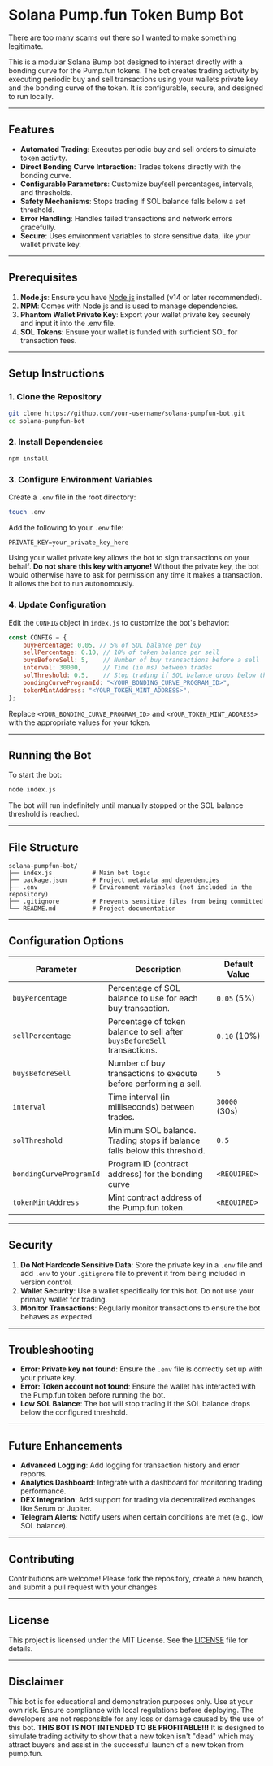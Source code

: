 # Solana Pump.fun Token Bump Bot

There are too many scams out there so I wanted to make something legitimate. 

This is a modular Solana Bump bot designed to interact directly with a bonding curve for the Pump.fun tokens. The bot creates trading activity by executing periodic buy and sell transactions using your wallets private key and the bonding curve of the token. It is configurable, secure, and designed to run locally.

---

## Features

- **Automated Trading**: Executes periodic buy and sell orders to simulate token activity.
- **Direct Bonding Curve Interaction**: Trades tokens directly with the bonding curve.
- **Configurable Parameters**: Customize buy/sell percentages, intervals, and thresholds.
- **Safety Mechanisms**: Stops trading if SOL balance falls below a set threshold.
- **Error Handling**: Handles failed transactions and network errors gracefully.
- **Secure**: Uses environment variables to store sensitive data, like your wallet private key.

---

## Prerequisites

1. **Node.js**: Ensure you have [Node.js](https://nodejs.org/) installed (v14 or later recommended).
2. **NPM**: Comes with Node.js and is used to manage dependencies.
3. **Phantom Wallet Private Key**: Export your wallet private key securely and input it into the .env file.
4. **SOL Tokens**: Ensure your wallet is funded with sufficient SOL for transaction fees.

---

## Setup Instructions

### 1. Clone the Repository
```bash
git clone https://github.com/your-username/solana-pumpfun-bot.git
cd solana-pumpfun-bot
```

### 2. Install Dependencies
```bash
npm install
```

### 3. Configure Environment Variables
Create a `.env` file in the root directory:
```bash
touch .env
```
Add the following to your `.env` file:
```env
PRIVATE_KEY=your_private_key_here
```
Using your wallet private key allows the bot to sign transactions on your behalf. **Do not share this key with anyone!**
Without the private key, the bot would otherwise have to ask for permission any time it makes a transaction. It allows the bot to run autonomously.

### 4. Update Configuration
Edit the `CONFIG` object in `index.js` to customize the bot's behavior:
```javascript
const CONFIG = {
    buyPercentage: 0.05, // 5% of SOL balance per buy
    sellPercentage: 0.10, // 10% of token balance per sell
    buysBeforeSell: 5,    // Number of buy transactions before a sell
    interval: 30000,      // Time (in ms) between trades
    solThreshold: 0.5,    // Stop trading if SOL balance drops below this threshold
    bondingCurveProgramId: "<YOUR_BONDING_CURVE_PROGRAM_ID>",
    tokenMintAddress: "<YOUR_TOKEN_MINT_ADDRESS>",
};
```

Replace `<YOUR_BONDING_CURVE_PROGRAM_ID>` and `<YOUR_TOKEN_MINT_ADDRESS>` with the appropriate values for your token.

---

## Running the Bot

To start the bot:
```bash
node index.js
```

The bot will run indefinitely until manually stopped or the SOL balance threshold is reached.

---

## File Structure

```plaintext
solana-pumpfun-bot/
├── index.js           # Main bot logic
├── package.json       # Project metadata and dependencies
├── .env               # Environment variables (not included in the repository)
├── .gitignore         # Prevents sensitive files from being committed
└── README.md          # Project documentation
```

---

## Configuration Options

| Parameter               | Description                                                                                  | Default Value |
|-------------------------|----------------------------------------------------------------------------------------------|---------------|
| `buyPercentage`         | Percentage of SOL balance to use for each buy transaction.                                   | `0.05` (5%)   |
| `sellPercentage`        | Percentage of token balance to sell after `buysBeforeSell` transactions.                     | `0.10` (10%)  |
| `buysBeforeSell`        | Number of buy transactions to execute before performing a sell.                              | `5`           |
| `interval`              | Time interval (in milliseconds) between trades.                                              | `30000` (30s) |
| `solThreshold`          | Minimum SOL balance. Trading stops if balance falls below this threshold.                    | `0.5`         |
| `bondingCurveProgramId` | Program ID (contract address) for the bonding curve                                          | `<REQUIRED>`  |
| `tokenMintAddress`      | Mint contract address of the Pump.fun token.                                                 | `<REQUIRED>`  |

---

## Security

1. **Do Not Hardcode Sensitive Data**: Store the private key in a `.env` file and add `.env` to your `.gitignore` file to prevent it from being included in version control.
2. **Wallet Security**: Use a wallet specifically for this bot. Do not use your primary wallet for trading.
3. **Monitor Transactions**: Regularly monitor transactions to ensure the bot behaves as expected.

---

## Troubleshooting

- **Error: Private key not found**:
  Ensure the `.env` file is correctly set up with your private key.
- **Error: Token account not found**:
  Ensure the wallet has interacted with the Pump.fun token before running the bot.
- **Low SOL Balance**:
  The bot will stop trading if the SOL balance drops below the configured threshold.

---

## Future Enhancements

- **Advanced Logging**: Add logging for transaction history and error reports.
- **Analytics Dashboard**: Integrate with a dashboard for monitoring trading performance.
- **DEX Integration**: Add support for trading via decentralized exchanges like Serum or Jupiter.
- **Telegram Alerts**: Notify users when certain conditions are met (e.g., low SOL balance).

---

## Contributing

Contributions are welcome! Please fork the repository, create a new branch, and submit a pull request with your changes.

---

## License

This project is licensed under the MIT License. See the [LICENSE](LICENSE) file for details.

---

## Disclaimer

This bot is for educational and demonstration purposes only. Use at your own risk. Ensure compliance with local regulations before deploying. The developers are not responsible for any loss or damage caused by the use of this bot. **THIS BOT IS NOT INTENDED TO BE PROFITABLE!!!** It is designed to simulate trading activity to show that a new token isn't "dead" which may attract buyers and assist in the successful launch of a new token from pump.fun.